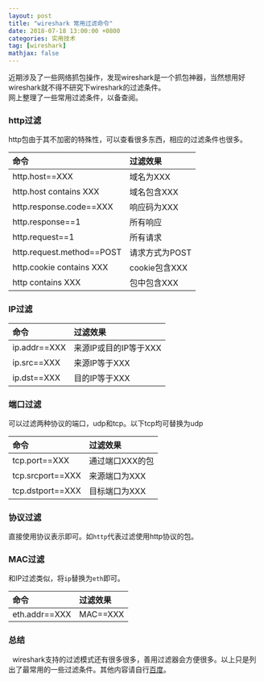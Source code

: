 ```yaml
---
layout: post
title: "wireshark 常用过滤命令"
date: 2018-07-18 13:00:00 +0800 
categories: 实用技术
tag: [wireshark]
mathjax: false
---
```


近期涉及了一些网络抓包操作，发现wireshark是一个抓包神器，当然想用好wireshark就不得不研究下wireshark的过滤条件。<br/>
网上整理了一些常用过滤条件，以备查阅。

<!-- more -->

### http过滤
http包由于其不加密的特殊性，可以查看很多东西，相应的过滤条件也很多。

| 命令                      | 过滤效果       |
| :------------------------ | :------------- |
| http.host==XXX            | 域名为XXX      |
| http.host contains XXX    | 域名包含XXX    |
| http.response.code==XXX   | 响应码为XXX    |
| http.response==1          | 所有响应       |
| http.request==1           | 所有请求       |
| http.request.method==POST | 请求方式为POST |
| http.cookie contains XXX  | cookie包含XXX  |
| http contains XXX         | 包中包含XXX    |

### IP过滤
| 命令         | 过滤效果              |
| :----------- | :-------------------- |
| ip.addr==XXX | 来源IP或目的IP等于XXX |
| ip.src==XXX  | 来源IP等于XXX         |
| ip.dst==XXX  | 目的IP等于XXX         |

### 端口过滤
可以过滤两种协议的端口，udp和tcp。以下tcp均可替换为udp

| 命令             | 过滤效果        |
| :--------------- | :-------------- |
| tcp.port==XXX    | 通过端口XXX的包 |
| tcp.srcport==XXX | 来源端口为XXX   |
| tcp.dstport==XXX | 目标端口为XXX   |

### 协议过滤
直接使用协议表示即可。如`http`代表过滤使用http协议的包。

### MAC过滤
和IP过滤类似，将`ip`替换为`eth`即可。

| 命令          | 过滤效果 |
| :------------ | :------- |
| eth.addr==XXX | MAC==XXX |



### 总结
&nbsp;&nbsp;wireshark支持的过滤模式还有很多很多，善用过滤器会方便很多。以上只是列出了最常用的一些过滤条件。其他内容请自行[百度](www.baidu.com)。
